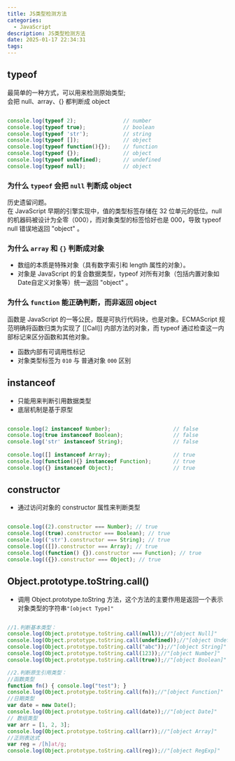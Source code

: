 ```yaml
---
title: JS类型检测方法
categories:
  - JavaScript
description: JS类型检测方法
date: 2025-01-17 22:34:31
tags:
---
```




## typeof

最简单的一种方式，可以用来检测原始类型;  
会把 null、array、{} 都判断成 object

```js

console.log(typeof 2);               // number
console.log(typeof true);            // boolean
console.log(typeof 'str');           // string
console.log(typeof []);              // object    
console.log(typeof function(){});    // function
console.log(typeof {});              // object
console.log(typeof undefined);       // undefined
console.log(typeof null);            // object

```

### 为什么 `typeof` 会把 `null` 判断成 object

历史遗留问题。  
在 JavaScript 早期的引擎实现中，值的类型标签存储在 32 位单元的低位。null 的机器码被设计为全零（000），而对象类型的标签恰好也是 000，导致 typeof null 错误地返回 "object" 。  

### 为什么 `array` 和 `{}` 判断成对象

- 数组的本质是特殊对象（具有数字索引和 length 属性的对象）。  
- 对象是 JavaScript 的复合数据类型，typeof 对所有对象（包括内置对象如 Date自定义对象等）统一返回 "object" 。  

### 为什么 `function` 能正确判断，而非返回 object

函数是 JavaScript 的一等公民，既是可执行代码块，也是对象。ECMAScript 规范明确将函数归类为实现了 [[Call]] 内部方法的对象，而 typeof 通过检查这一内部标记来区分函数和其他对象。  

- 函数内部有可调用性标记
- 对象类型标签为 `010` 与 普通对象 `000` 区别

## instanceof

- 只能用来判断引用数据类型
- 底层机制是基于原型

```js

console.log(2 instanceof Number);                    // false
console.log(true instanceof Boolean);                // false 
console.log('str' instanceof String);                // false 
 
console.log([] instanceof Array);                    // true
console.log(function(){} instanceof Function);       // true
console.log({} instanceof Object);                   // true


```

## constructor

- 通过访问对象的 constructor 属性来判断类型

```js

console.log((2).constructor === Number); // true
console.log((true).constructor === Boolean); // true
console.log(('str').constructor === String); // true
console.log(([]).constructor === Array); // true
console.log((function() {}).constructor === Function); // true
console.log(({}).constructor === Object); // true

```

## Object.prototype.toString.call()

- 调用 Object.prototype.toString 方法，这个方法的主要作用是返回一个表示对象类型的字符串`"[object Type]"`

```js

//1.判断基本类型：
console.log(Object.prototype.toString.call(null));//"[object Null]"
console.log(Object.prototype.toString.call(undefined));//"[object Undefined]"
console.log(Object.prototype.toString.call("abc"));//"[object String]"
console.log(Object.prototype.toString.call(123));//"[object Number]"
console.log(Object.prototype.toString.call(true));//"[object Boolean]"

//2.判断原生引用类型：
//函数类型
function fn() { console.log("test"); }
console.log(Object.prototype.toString.call(fn));//"[object Function]"
//日期类型
var date = new Date();
console.log(Object.prototype.toString.call(date));//"[object Date]"
// 数组类型
var arr = [1, 2, 3];
console.log(Object.prototype.toString.call(arr));//"[object Array]"
//正则表达式
var reg = /[h]at/g;
console.log(Object.prototype.toString.call(reg));//"[object RegExp]"


```